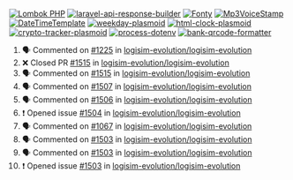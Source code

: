 [![Lombok PHP](https://github-readme-stats.vercel.app/api/pin/?username=MarcinOrlowski&repo=lombok-php&theme=default&hide_border=true&title_color=87c9c3&text_color=62696d&icon_color=636a6d&bg_color=30393e)](https://github.com/MarcinOrlowski/lombok-php)
[![laravel-api-response-builder](https://github-readme-stats.vercel.app/api/pin/?username=MarcinOrlowski&repo=laravel-api-response-builder&theme=default&hide_border=true&title_color=87c9c3&text_color=62696d&icon_color=636a6d&bg_color=30393e)](https://github.com/MarcinOrlowski/laravel-api-response-builder)
[![Fonty](https://github-readme-stats.vercel.app/api/pin/?username=MarcinOrlowski&repo=Fonty&theme=default&hide_border=true&title_color=87c9c3&text_color=62696d&icon_color=636a6d&bg_color=30393e)](https://github.com/MarcinOrlowski/Fonty)
[![Mp3VoiceStamp](https://github-readme-stats.vercel.app/api/pin/?username=MarcinOrlowski&repo=Mp3VoiceStamp&theme=default&hide_border=true&title_color=87c9c3&text_color=62696d&icon_color=636a6d&bg_color=30393e)](https://github.com/MarcinOrlowski/Mp3VoiceStamp)
[![DateTimeTemplate](https://github-readme-stats.vercel.app/api/pin/?username=MarcinOrlowski&repo=DateTimeTemplate&theme=default&hide_border=true&title_color=87c9c3&text_color=62696d&icon_color=636a6d&bg_color=30393e)](https://github.com/MarcinOrlowski/DateTimeTemplate)
[![weekday-plasmoid](https://github-readme-stats.vercel.app/api/pin/?username=MarcinOrlowski&repo=weekday-plasmoid&theme=default&hide_border=true&title_color=87c9c3&text_color=62696d&icon_color=636a6d&bg_color=30393e)](https://github.com/MarcinOrlowski/weekday-plasmoid)
[![html-clock-plasmoid](https://github-readme-stats.vercel.app/api/pin/?username=MarcinOrlowski&repo=html-clock-plasmoid&theme=default&hide_border=true&title_color=87c9c3&text_color=62696d&icon_color=636a6d&bg_color=30393e)](https://github.com/MarcinOrlowski/html-clock-plasmoid)
[![crypto-tracker-plasmoid](https://github-readme-stats.vercel.app/api/pin/?username=MarcinOrlowski&repo=crypto-tracker-plasmoid&theme=default&hide_border=true&title_color=87c9c3&text_color=62696d&icon_color=636a6d&bg_color=30393e)](https://github.com/MarcinOrlowski/crypto-tracker-plasmoid)
[![process-dotenv](https://github-readme-stats.vercel.app/api/pin/?username=MarcinOrlowski&repo=process-dotenv&theme=default&hide_border=true&title_color=87c9c3&text_color=62696d&icon_color=636a6d&bg_color=30393e)](https://github.com/MarcinOrlowski/process-dotenv)
[![bank-qrcode-formatter](https://github-readme-stats.vercel.app/api/pin/?username=MarcinOrlowski&repo=bank-qrcode-formatter&theme=default&hide_border=true&title_color=87c9c3&text_color=62696d&icon_color=636a6d&bg_color=30393e)](https://github.com/MarcinOrlowski/bank-qrcode-formatter)

<!--START_SECTION:activity-->
1. 🗣 Commented on [#1225](https://github.com/logisim-evolution/logisim-evolution/issues/1225) in [logisim-evolution/logisim-evolution](https://github.com/logisim-evolution/logisim-evolution)
2. ❌ Closed PR [#1515](https://github.com/logisim-evolution/logisim-evolution/pull/1515) in [logisim-evolution/logisim-evolution](https://github.com/logisim-evolution/logisim-evolution)
3. 🗣 Commented on [#1515](https://github.com/logisim-evolution/logisim-evolution/issues/1515) in [logisim-evolution/logisim-evolution](https://github.com/logisim-evolution/logisim-evolution)
4. 🗣 Commented on [#1507](https://github.com/logisim-evolution/logisim-evolution/issues/1507) in [logisim-evolution/logisim-evolution](https://github.com/logisim-evolution/logisim-evolution)
5. 🗣 Commented on [#1506](https://github.com/logisim-evolution/logisim-evolution/issues/1506) in [logisim-evolution/logisim-evolution](https://github.com/logisim-evolution/logisim-evolution)
6. ❗️ Opened issue [#1504](https://github.com/logisim-evolution/logisim-evolution/issues/1504) in [logisim-evolution/logisim-evolution](https://github.com/logisim-evolution/logisim-evolution)
7. 🗣 Commented on [#1067](https://github.com/logisim-evolution/logisim-evolution/issues/1067) in [logisim-evolution/logisim-evolution](https://github.com/logisim-evolution/logisim-evolution)
8. 🗣 Commented on [#1503](https://github.com/logisim-evolution/logisim-evolution/issues/1503) in [logisim-evolution/logisim-evolution](https://github.com/logisim-evolution/logisim-evolution)
9. 🗣 Commented on [#1503](https://github.com/logisim-evolution/logisim-evolution/issues/1503) in [logisim-evolution/logisim-evolution](https://github.com/logisim-evolution/logisim-evolution)
10. ❗️ Opened issue [#1503](https://github.com/logisim-evolution/logisim-evolution/issues/1503) in [logisim-evolution/logisim-evolution](https://github.com/logisim-evolution/logisim-evolution)
<!--END_SECTION:activity-->
